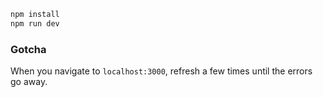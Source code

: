 
```bash
npm install
npm run dev
```

### Gotcha

When you navigate to `localhost:3000`, refresh a few times until the errors go away.